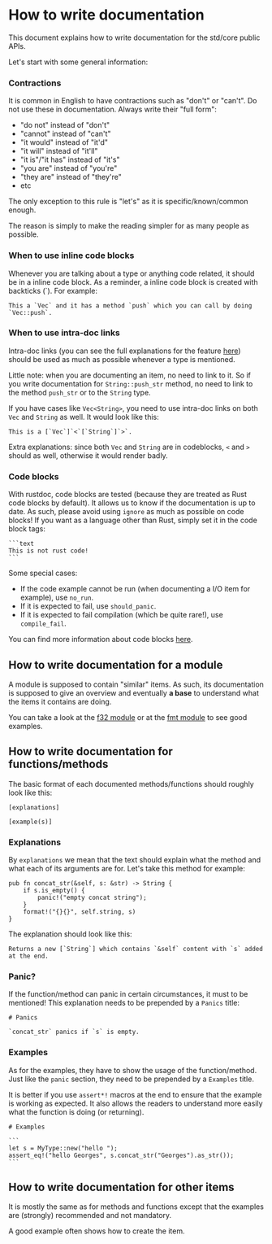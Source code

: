 # How to write documentation

This document explains how to write documentation for the std/core public APIs.

Let's start with some general information:

### Contractions

It is common in English to have contractions such as "don't" or "can't". Do not
use these in documentation. Always write their "full form":

 * "do not" instead of "don't"
 * "cannot" instead of "can't"
 * "it would" instead of "it'd"
 * "it will" instead of "it'll"
 * "it is"/"it has" instead of "it's"
 * "you are" instead of "you're"
 * "they are" instead of "they're"
 * etc

The only exception to this rule is "let's" as it is specific/known/common enough.

The reason is simply to make the reading simpler for as many people as possible.

### When to use inline code blocks

Whenever you are talking about a type or anything code related, it should be in a
inline code block. As a reminder, a inline code block is created with backticks
(\`). For example:


```text
This a `Vec` and it has a method `push` which you can call by doing `Vec::push`.
```

### When to use intra-doc links

Intra-doc links (you can see the full explanations for the feature
[here](https://doc.rust-lang.org/rustdoc/write-documentation/linking-to-items-by-name.html))
should be used as much as possible whenever a type is mentioned.

Little note: when you are documenting an item, no need to link to it. So if you
write documentation for `String::push_str` method, no need to link to the method
`push_str` or to the `String` type.

If you have cases like `Vec<String>`, you need to use intra-doc links on both
`Vec` and `String` as well. It would look like this:

```text
This is a [`Vec`]`<`[`String`]`>`.
```

Extra explanations: since both `Vec` and `String` are in codeblocks, `<` and `>`
should as well, otherwise it would render badly.

### Code blocks

With rustdoc, code blocks are tested (because they are treated as Rust code
blocks by default). It allows us to know if the documentation is up to date. As
such, please avoid using `ignore` as much as possible on code blocks! If you
want as a language other than Rust, simply set it in the code block tags:

````text
```text
This is not rust code!
```
````

Some special cases:
 * If the code example cannot be run (when documenting a I/O item for example),
   use `no_run`.
 * If it is expected to fail, use `should_panic`.
 * If it is expected to fail compilation (which be quite rare!), use `compile_fail`.

You can find more information about code blocks
[here](https://doc.rust-lang.org/rustdoc/write-documentation/documentation-tests.html).

## How to write documentation for a module

A module is supposed to contain "similar" items. As such, its documentation is
supposed to give an overview and eventually **a base** to understand what the
items it contains are doing.

You can take a look at the
[f32 module](https://doc.rust-lang.org/nightly/std/f32/index.html) or at the
[fmt module](https://doc.rust-lang.org/nightly/std/fmt/index.html) to see
good examples.

## How to write documentation for functions/methods

The basic format of each documented methods/functions should roughly look like this:

```text
[explanations]

[example(s)]
```

### Explanations

By `explanations` we mean that the text should explain what the method and what
each of its arguments are for. Let's take this method for example:

```rust,ignore
pub fn concat_str(&self, s: &str) -> String {
    if s.is_empty() {
        panic!("empty concat string");
    }
    format!("{}{}", self.string, s)
}
```

The explanation should look like this:

```text
Returns a new [`String`] which contains `&self` content with `s` added at the end.
```

### Panic?

If the function/method can panic in certain circumstances, it must to be
mentioned! This explanation needs to be prepended by a `Panics` title:

```text
# Panics

`concat_str` panics if `s` is empty.
```

### Examples

As for the examples, they have to show the usage of the function/method. Just
like the `panic` section, they need to be prepended by a `Examples` title.

It is better if you use `assert*!` macros at the end to ensure that the example
is working as expected. It also allows the readers to understand more easily
what the function is doing (or returning).

````text
# Examples

```
let s = MyType::new("hello ");
assert_eq!("hello Georges", s.concat_str("Georges").as_str());
```
````

## How to write documentation for other items

It is mostly the same as for methods and functions except that the examples
are (strongly) recommended and not mandatory.

A good example often shows how to create the item.
